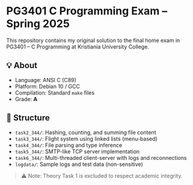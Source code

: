 # PG3401 C Programming Exam – Spring 2025

This repository contains my original solution to the final home exam in PG3401 – C Programming at Kristiania University College.

## 💡 About
- Language: ANSI C (C89)
- Platform: Debian 10 / GCC
- Compilation: Standard `make` files
- Grade: **A**

## 📂 Structure

- `task2_344/`: Hashing, counting, and summing file content
- `task3_344/`: Flight system using linked lists (menu-based)
- `task4_344/`: File parsing and type inference
- `task5_344/`: SMTP-like TCP server implementation
- `task6_344/`: Multi-threaded client-server with logs and reconnections
- `logdata/`: Sample logs and test data (non-sensitive)

> ⚠️ Note: Theory Task 1 is excluded to respect academic integrity.
